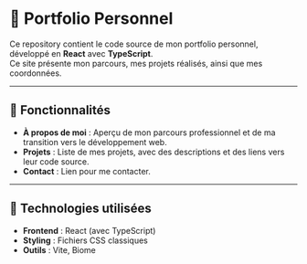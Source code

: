 # 🎨 Portfolio Personnel

Ce repository contient le code source de mon portfolio personnel, développé en **React** avec **TypeScript**.  
Ce site présente mon parcours, mes projets réalisés, ainsi que mes coordonnées.

---

## 📝 Fonctionnalités

- **À propos de moi** : Aperçu de mon parcours professionnel et de ma transition vers le développement web.  
- **Projets** : Liste de mes projets, avec des descriptions et des liens vers leur code source.  
- **Contact** : Lien pour me contacter.  

---

## 🚀 Technologies utilisées

- **Frontend** : React (avec TypeScript)  
- **Styling** : Fichiers CSS classiques  
- **Outils** : Vite, Biome